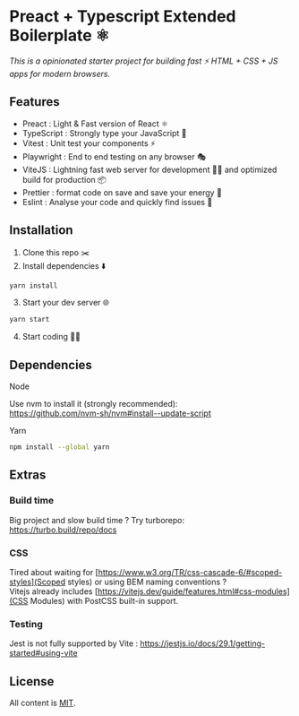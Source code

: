 # Preact + Typescript Extended Boilerplate ⚛️

_This is a opinionated starter project for building fast ⚡️ HTML + CSS + JS apps for modern browsers._

## Features

- Preact : Light & Fast version of React ⚛️
- TypeScript : Strongly type your JavaScript 🚨
- Vitest : Unit test your components ⚡️
- Playwright : End to end testing on any browser 🎭
- ViteJS : Lightning fast web server for development 🧑‍💻 and optimized build for production 📦
- Prettier : format code on save and save your energy 🔋
- Eslint : Analyse your code and quickly find issues 🐛

## Installation

1. Clone this repo ✂️
2. Install dependencies ⬇️

```sh
yarn install
```

3. Start your dev server 🌐

```sh
yarn start
```

4. Start coding 🧑‍💻

## Dependencies

Node

Use nvm to install it (strongly recommended):\
https://github.com/nvm-sh/nvm#install--update-script

Yarn

```sh
npm install --global yarn
```

## Extras

### Build time

Big project and slow build time ? Try turborepo:\
https://turbo.build/repo/docs

### CSS

Tired about waiting for [https://www.w3.org/TR/css-cascade-6/#scoped-styles](Scoped styles) or using BEM naming conventions ?\
Vitejs already includes [https://vitejs.dev/guide/features.html#css-modules](CSS Modules) with PostCSS built-in support.

### Testing

Jest is not fully supported by Vite : https://jestjs.io/docs/29.1/getting-started#using-vite

## License

All content is [MIT](https://github.com/youssmak/vanilla-js-boilerplate/blob/master/LICENSE).
